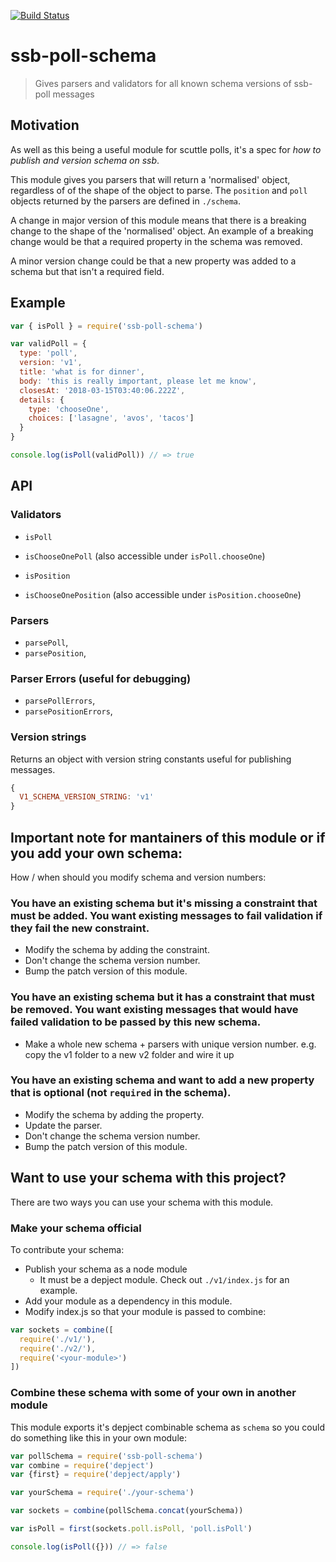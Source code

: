 [![Build Status](https://travis-ci.org/ssbc/ssb-poll-schema.svg?branch=master)](https://travis-ci.org/ssbc/ssb-poll-schema)

# ssb-poll-schema

> Gives parsers and validators for all known schema versions of ssb-poll messages

## Motivation

As well as this being a useful module for scuttle polls, it's a spec for _how to publish and version schema on ssb_.

This module gives you parsers that will return a 'normalised' object, regardless of of the shape of the object to parse.
The `position` and `poll` objects returned by the parsers are defined in `./schema`.

A change in major version of this module means that there is a breaking change to the shape of the 'normalised' object.
An example of a breaking change would be that a required property in the schema was removed. 

A minor version change could be that a new property was added to a schema but that isn't a required field. 

## Example

```js
var { isPoll } = require('ssb-poll-schema')

var validPoll = {
  type: 'poll',
  version: 'v1',
  title: 'what is for dinner',
  body: 'this is really important, please let me know',
  closesAt: '2018-03-15T03:40:06.222Z',
  details: {
    type: 'chooseOne',
    choices: ['lasagne', 'avos', 'tacos']
  }
}

console.log(isPoll(validPoll)) // => true
```

## API

### Validators

- `isPoll`
- `isChooseOnePoll` (also accessible under `isPoll.chooseOne`)

- `isPosition`
- `isChooseOnePosition` (also accessible under `isPosition.chooseOne`)

### Parsers

- `parsePoll`,
- `parsePosition`,

### Parser Errors (useful for debugging)

- `parsePollErrors`,
- `parsePositionErrors`,

### Version strings

Returns an object with version string constants useful for publishing messages.

```js
{
  V1_SCHEMA_VERSION_STRING: 'v1'
}
```
## Important note for mantainers of this module or if you add your own schema:

How / when should you modify schema and version numbers:

### You have an existing schema but it's missing a constraint that must be added. You want existing messages to fail validation if they fail the new constraint.

- Modify the schema by adding the constraint. 
- Don't change the schema version number. 
- Bump the patch version of this module.

### You have an existing schema but it has a constraint that must be removed. You want existing messages that would have failed validation to be passed by this new schema.

- Make a whole new schema + parsers with unique version number. e.g. copy the v1 folder to a new v2 folder and wire it up

### You have an existing schema and want to add a new property that is optional (not `required` in the schema).

- Modify the schema by adding the property. 
- Update the parser. 
- Don't change the schema version number. 
- Bump the patch version of this module.

## Want to use your schema with this project? 

There are two ways you can use your schema with this module. 

### Make your schema official

To contribute your schema:

- Publish your schema as a node module
  - It must be a depject module. Check out `./v1/index.js` for an example. 
- Add your module as a dependency in this module. 
- Modify index.js so that your module is passed to combine:

```js
var sockets = combine([
  require('./v1/'),
  require('./v2/'),
  require('<your-module>') 
])
```

### Combine these schema with some of your own in another module

This module exports it's depject combinable schema as `schema` so you could do something like this in your own module:

```js
var pollSchema = require('ssb-poll-schema')
var combine = require('depject')
var {first} = require('depject/apply')

var yourSchema = require('./your-schema')

var sockets = combine(pollSchema.concat(yourSchema)) 

var isPoll = first(sockets.poll.isPoll, 'poll.isPoll')

console.log(isPoll({})) // => false
```

